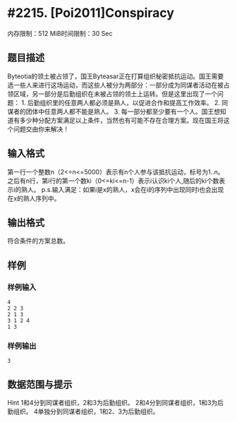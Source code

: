 # #2215. [Poi2011]Conspiracy

内存限制：512 MiB时间限制：30 Sec

## 题目描述

Byteotia的领土被占领了，国王Byteasar正在打算组织秘密抵抗运动。国王需要选一些人来进行这场运动，而这些人被分为两部分：一部分成为同谋者活动在被占领区域，另一部分是后勤组织在未被占领的领土上运转。但是这里出现了一个问题： 1. 后勤组织里的任意两人都必须是熟人，以促进合作和提高工作效率。 2. 同谋者的团体中任意两人都不能是熟人。 3. 每一部分都至少要有一个人。国王想知道有多少种分配方案满足以上条件，当然也有可能不存在合理方案。现在国王将这个问题交由你来解决！

## 输入格式

第一行一个整数n（2<=n<=5000）表示有n个人参与该抵抗运动，标号为1..n。 之后有n行，第i行的第一个数ki（0<=ki<=n-1）表示i认识ki个人,随后的ki个数表示i的熟人。 p.s.输入满足：如果i是x的熟人，x会在i的序列中出现同时i也会出现在x的熟人序列中。

## 输出格式

符合条件的方案总数。

## 样例

### 样例输入

    
         
    4
    2 2 3
    2 1 3
    3 1 2 4
    1 3
    
    
    
    

### 样例输出

    
    3
    

## 数据范围与提示

Hint 1和4分到同谋者组织，2和3为后勤组织。 2和4分到同谋者组织，1和3为后勤组织。 4单独分到同谋者组织，1和2、3为后勤组织。
